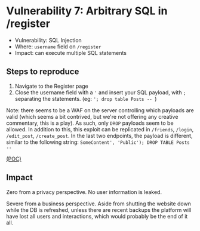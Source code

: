 # Vulnerability 7: Arbitrary SQL in /register

- Vulnerability: SQL Injection
- Where: `username` field on `/register`
- Impact: can execute multiple SQL statements

## Steps to reproduce

1. Navigate to the Register page
2. Close the username field with a `'` and insert your SQL payload, with `;` separating the statements. (eg: `'; drop table Posts -- `)


Note: there seems to be a WAF on the server controlling which payloads are valid (which seems a bit contrived, but we're not offering any creative commentary, this is a play). As such, only `DROP` payloads seem to be allowed.
In addition to this, this exploit can be replicated in `/friends`, `/login`, `/edit_post`, `/create_post`. In the last two endpoints, the payload is different, similar to the following string: `SomeContent', 'Public'); DROP TABLE Posts -- `

[(POC)](vuln7.py)

## Impact

Zero from a privacy perspective. No user information is leaked.

Severe from a business perspective. Aside from shutting the website down while the DB is refreshed, unless there are recent backups the platform will have lost all users and interactions, which would probably be the end of it all.
